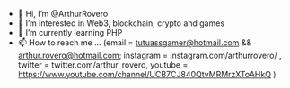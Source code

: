 - 👋 Hi, I’m @ArthurRovero
- 👀 I’m interested in Web3, blockchain, crypto and games
- 🌱 I’m currently learning PHP
- 📫 How to reach me ... (email = tutuassgamer@hotmail.com && arthur.rovero@hotmail.com; instagram = instagram.com/arthurrovero/ , twitter = twitter.com/arthur_rovero, youtube = https://www.youtube.com/channel/UCB7CJ840QtvMRMrzXToAHkQ )

<!---
ArthurRovero/ArthurRovero is a ✨ special ✨ repository because its `README.md` (this file) appears on your GitHub profile.
You can click the Preview link to take a look at your changes.
--->
